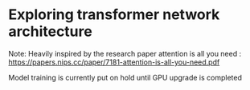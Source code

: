 # Exploring transformer network architecture
Note: Heavily inspired by the research paper attention is all you need : https://papers.nips.cc/paper/7181-attention-is-all-you-need.pdf

Model training is currently put on hold until GPU upgrade is completed
